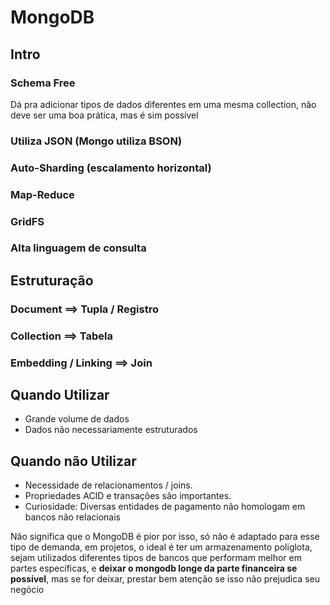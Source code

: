 # MongoDB

## Intro

### Schema Free

Dá pra adicionar tipos de dados diferentes em uma mesma collection, não deve ser uma boa prática, mas é sim possível

### Utiliza JSON (Mongo utiliza BSON)

### Auto-Sharding (escalamento horizontal)

### Map-Reduce

### GridFS

### Alta linguagem de consulta

## Estruturação

### Document ==> Tupla / Registro

### Collection ==> Tabela

### Embedding / Linking ==> Join

## Quando Utilizar

- Grande volume de dados
- Dados não necessariamente estruturados

## Quando não Utilizar

- Necessidade de relacionamentos / joins.
- Propriedades ACID e transações são importantes.
- Curiosidade: Diversas entidades de pagamento não homologam em bancos não relacionais

Não significa que o MongoDB é pior por isso, só não é adaptado para esse tipo de demanda, em projetos, o ideal é ter um armazenamento poliglota, sejam utilizados diferentes tipos de bancos que performam melhor em partes específicas, e **deixar o mongodb longe da parte financeira se possível**, mas se for deixar, prestar bem atenção se isso não prejudica seu negócio

